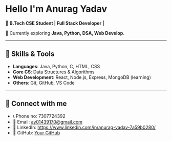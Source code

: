 # Hello I'm Anurag Yadav  

🚀 **B.Tech CSE Student |  Full Stack Developer |**

  
🌱 Currently exploring **Java, Python, DSA, Web Develop**.  

---

## 🔹 Skills & Tools
- **Languages**: Java, Python, C, HTML, CSS  
- **Core CS**: Data Structures & Algorithms  
- **Web Development**: React, Node.js, Express, MongoDB (learning)  
- **Others**: Git, GitHub, VS Code  


---

## 🔹 Connect with me
- 📞 Phone no: 7307724392
- 📧 Email: ay01439170@gmail.com  
- 💼 LinkedIn: https://www.linkedin.com/in/anurag-yadav-7a59b0280/
- 🐙 GitHub: [Your GitHub](https://github.com/Anuragyadav76)  


